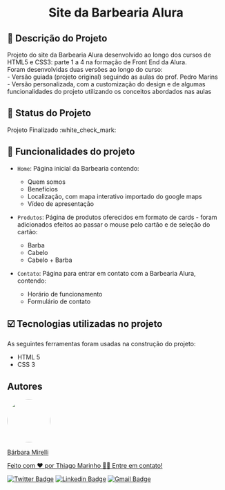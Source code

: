 <h1 align="center"> Site da Barbearia Alura </h1>

## :pencil: Descrição do Projeto
<p>Projeto do site da Barbearia Alura desenvolvido ao longo dos cursos de HTML5 e CSS3: parte 1 a 4 na formação de Front End da Alura.
   <br>
   Foram desenvolvidas duas versões ao longo do curso: 
   <br>
   - Versão guiada (projeto original) seguindo as aulas do prof. Pedro Marins
   <br>
   - Versão personalizada, com a customização do design e de algumas funcionalidades do projeto utilizando os conceitos abordados nas aulas</p>

## :pushpin: Status do Projeto
<p>Projeto Finalizado :white_check_mark:</p>


## :hammer: Funcionalidades do projeto

- `Home`: Página inicial da Barbearia contendo:
   - Quem somos
   - Benefícios
   - Localização, com mapa interativo importado do google maps
   - Vídeo de apresentação
 
- `Produtos`: Página de produtos oferecidos em formato de cards - foram adicionados efeitos ao passar o mouse pelo cartão e de seleção do cartão:
   - Barba
   - Cabelo
   - Cabelo + Barba

- `Contato`: Página para entrar em contato com a Barbearia Alura, contendo:
   - Horário de funcionamento 
   - Formulário de contato 
   
## :ballot_box_with_check: Tecnologias utilizadas no projeto

As seguintes ferramentas foram usadas na construção do projeto:

- HTML 5
- CSS 3

## Autores
<a href="https://github.com/barbaramir">
 <img style="border-radius: 50%;" src="https://avatars.githubusercontent.com/u/101302079?s=400&u=d13ec9e6994cd183223e15caeb5599afe49b9093&v=4" width="100px;" alt=""/>
 <br />
   <p>Bárbara Mirelli</p>


Feito com ❤️ por Thiago Marinho 👋🏽 Entre em contato!

[![Twitter Badge](https://img.shields.io/badge/-@tgmarinho-1ca0f1?style=flat-square&labelColor=1ca0f1&logo=twitter&logoColor=white&link=https://twitter.com/tgmarinho)](https://twitter.com/tgmarinho) [![Linkedin Badge](https://img.shields.io/badge/-Thiago-blue?style=flat-square&logo=Linkedin&logoColor=white&link=https://www.linkedin.com/in/tgmarinho/)](https://www.linkedin.com/in/tgmarinho/) 
[![Gmail Badge](https://img.shields.io/badge/-tgmarinho@gmail.com-c14438?style=flat-square&logo=Gmail&logoColor=white&link=mailto:tgmarinho@gmail.com)](mailto:tgmarinho@gmail.com)
